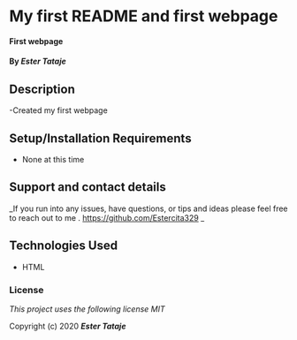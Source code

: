 # My first README and first webpage

#### First webpage

#### By _**Ester Tataje**_

## Description

  -Created my first webpage



## Setup/Installation Requirements

* None at this time

## Support and contact details

_If you run into any issues, have questions, or tips and ideas please feel free to reach out to me .  https://github.com/Estercita329 _

## Technologies Used

* HTML


### License

*This project uses the following license MIT*

Copyright (c) 2020 **_Ester Tataje_**
